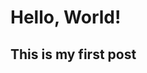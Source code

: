 <!-- ---
layout: post
title: Hello, World!
author: John Doe
tags: article, nextjs, js
--- -->

# Hello, World!

## This is my first post
